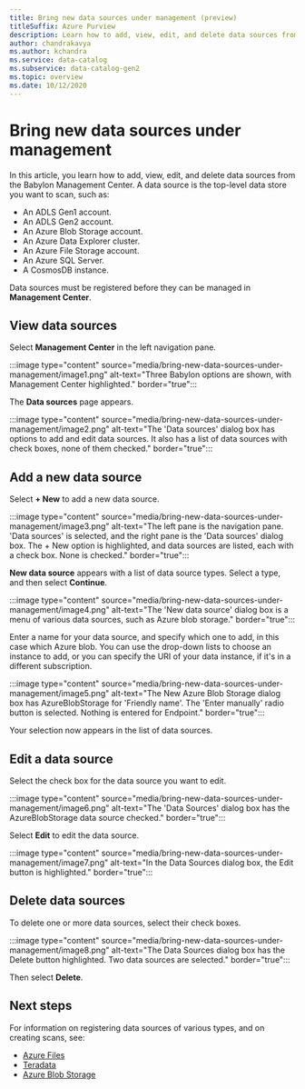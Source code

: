 ```yaml
---
title: Bring new data sources under management (preview)
titleSuffix: Azure Purview
description: Learn how to add, view, edit, and delete data sources from the Babylon Management Center.
author: chandrakavya
ms.author: kchandra
ms.service: data-catalog
ms.subservice: data-catalog-gen2
ms.topic: overview
ms.date: 10/12/2020
---
```

# Bring new data sources under management

In this article, you learn how to add, view, edit, and delete data sources from the Babylon Management Center. A data source is the top-level data store you want to scan, such as:

- An ADLS Gen1 account.
- An ADLS Gen2 account.
- An Azure Blob Storage account.
- An Azure Data Explorer cluster.
- An Azure File Storage account.
- An Azure SQL Server.
- A CosmosDB instance.

Data sources must be registered before they can be managed in **Management Center**.

## View data sources

Select **Management Center** in the left navigation pane.

:::image type="content" source="media/bring-new-data-sources-under-management/image1.png" alt-text="Three Babylon options are shown, with Management Center highlighted." border="true":::

The **Data sources** page appears.

:::image type="content" source="media/bring-new-data-sources-under-management/image2.png" alt-text="The 'Data sources' dialog box has options to add and edit data sources. It also has a list of data sources with check boxes, none of them checked." border="true":::

## Add a new data source

Select **+ New** to add a new data source.

:::image type="content" source="media/bring-new-data-sources-under-management/image3.png" alt-text="The left pane is the navigation pane. 'Data sources' is selected, and the right pane is the 'Data sources' dialog box. The + New option is highlighted, and data sources are listed, each with a check box. None is checked." border="true":::

**New data source** appears with a list of data source types. Select a type, and then select **Continue**.

:::image type="content" source="media/bring-new-data-sources-under-management/image4.png" alt-text="The 'New data source' dialog box is a menu of various data sources, such as Azure blob storage." border="true":::

Enter a name for your data source, and specify which one to add, in this case which Azure blob. You can use the drop-down lists to choose an instance to add, or you can specify the URI of your data instance, if it's in a different subscription.

:::image type="content" source="media/bring-new-data-sources-under-management/image5.png" alt-text="The New Azure Blob Storage dialog box has AzureBlobStorage for 'Friendly name'. The 'Enter manually' radio button is selected. Nothing is entered for Endpoint." border="true":::


Your selection now appears in the list of data sources.

## Edit a data source

Select the check box for the data source you want to edit.

:::image type="content" source="media/bring-new-data-sources-under-management/image6.png" alt-text="The 'Data Sources' dialog box has the AzureBlobStorage data source checked." border="true":::

Select **Edit** to edit the data source.

:::image type="content" source="media/bring-new-data-sources-under-management/image7.png" alt-text="In the Data Sources dialog box, the Edit button is highlighted." border="true":::

## Delete data sources

To delete one or more data sources, select their check boxes.

:::image type="content" source="media/bring-new-data-sources-under-management/image8.png" alt-text="The Data Sources dialog box has the Delete button highlighted. Two data sources are selected." border="true":::

Then select **Delete**.

## Next steps

For information on registering data sources of various types, and on creating scans, see: 

- [Azure Files](register-scan-azure-files-storage-source.md)
- [Teradata](register-scan-teradata-source.md)
- [Azure Blob Storage](register-scan-azure-blob-storage-source.md)
